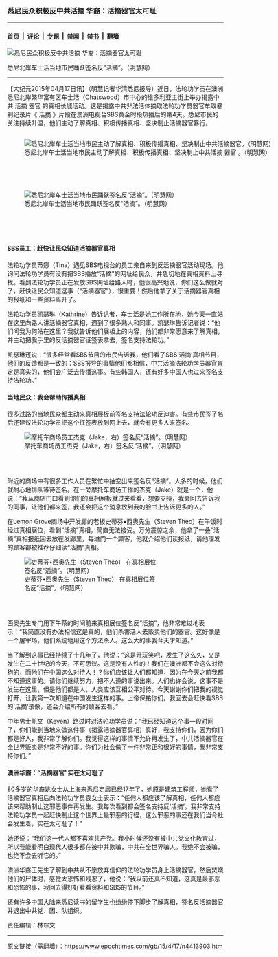 ### 悉尼民众积极反中共活摘 华裔：活摘器官太可耻

---

#### [首页](../../../..?n4413903) &nbsp;|&nbsp; [评论](../../../../../epoch-comment?n4413903) &nbsp;|&nbsp; [专题](../../../../../epoch-special?n4413903) &nbsp;|&nbsp; [禁闻](../../../../../epoch-news?n4413903) &nbsp;|&nbsp; [禁书](../../../../../books?n4413903) &nbsp;|&nbsp; [翻墙](https://github.com/gfw-breaker/nogfw/blob/master/README.md?n4413903)


<div><img alt="悉尼民众积极反中共活摘 华裔：活摘器官太可耻" class="attachment-djy_600_400 size-djy_600_400 wp-post-image" src="https://i.epochtimes.com/assets/uploads/2015/04/1504170407121459-600x400.jpg"/>
<div class="caption">
 <p>
  悉尼北岸车士活当地市民踊跃签名反“活摘”。（明慧网）
 </p>
</div></div><hr/><div class="post_content" id="artbody" itemprop="articleBody">
 <!-- article content begin -->
 <p>
  【大纪元2015年04月17日讯】（明慧记者华清悉尼报导）近日，法轮功学员在澳洲悉尼北岸繁华富有区车士活（Chatswood）市中心的维多利亚主街上举办揭露中共
  <ok href="https://www.epochtimes.com/gb/tag/%E6%B4%BB%E6%91%98.html">
   活摘
  </ok>
  <ok href="https://www.epochtimes.com/gb/tag/%E5%99%A8%E5%AE%98.html">
   器官
  </ok>
  的真相长城活动。这是揭露中共非法活体摘取法轮功学员器官牟取暴利纪录片《
  <ok href="https://www.epochtimes.com/gb/tag/%E6%B4%BB%E6%91%98.html">
   活摘
  </ok>
  》片段在澳洲电视台SBS黄金时段热播后的第4天。悉尼市民的关注持续升温，他们主动了解真相、积极传播真相、坚决制止活摘器官暴行。
 </p>
 <p>
  <ok href=" https://i.epochtimes.com/assets/uploads/2015/04/1504170353391459-600x600.jpg" rel="noreferrer noopener" target="_blank">
   <img alt="" class="size-large wp-image-5862657" src="https://i.epochtimes.com/assets/uploads/2015/04/1504170353391459-600x600.jpg" title=""/>
  </ok>
  <br/>
  <figure aria-describedby="caption-attachment-5862677" class="wp-caption aligncenter" id="attachment_5862677" style="width: 600px">
   <ok href=" https://i.epochtimes.com/assets/uploads/2015/04/1504170354251459-600x600.jpg" rel="noreferrer noopener" target="_blank">
    <img alt="悉尼北岸车士活当地市民主动了解真相、积极传播真相、坚决制止中共活摘器官。（明慧网）" class="size-large wp-image-5862677" src="https://i.epochtimes.com/assets/uploads/2015/04/1504170354251459-600x600.jpg" title="悉尼北岸车士活当地市民主动了解真相、积极传播真相、坚决制止中共活摘器官。（明慧网）"/>
   </ok>
   <br/><figcaption class="wp-caption-text" id="caption-attachment-5862677">
    悉尼北岸车士活当地市民主动了解真相、积极传播真相、坚决制止中共活摘
    <ok href="https://www.epochtimes.com/gb/tag/%E5%99%A8%E5%AE%98.html">
     器官
    </ok>
    。（明慧网）
   </figcaption><br/>
  </figure><br/>
  <br/>
  <figure aria-describedby="caption-attachment-5862691" class="wp-caption aligncenter" id="attachment_5862691" style="width: 600px">
   <ok href=" https://i.epochtimes.com/assets/uploads/2015/04/1504170358431459-600x600.jpg" rel="noreferrer noopener" target="_blank">
    <img alt="悉尼北岸车士活当地市民踊跃签名反“活摘”。（明慧网）" class="size-large wp-image-5862691" src="https://i.epochtimes.com/assets/uploads/2015/04/1504170358431459-600x600.jpg" title="悉尼北岸车士活当地市民踊跃签名反“活摘”。（明慧网）"/>
   </ok>
   <br/><figcaption class="wp-caption-text" id="caption-attachment-5862691">
    悉尼北岸车士活当地市民踊跃签名反“活摘”。（明慧网）
   </figcaption><br/>
  </figure><br/>
  <br/>
  <h4>
   SBS员工：赶快让民众知道活摘器官真相
  </h4>
 </p>
 <p>
  法轮功学员蒂娜（Tina）遇见SBS电视台的员工亲自来到反活摘器官活动现场。他询问法轮功学员有没有把SBS播放“活摘”的网址给民众，并急切地在真相资料上寻找。看到法轮功学员正在发放SBS网址给路人时，他很高兴地说，你们这么做就对了，赶快让民众知道这事（“活摘器官”），很重要！然后他拿了关于活摘器官真相的报纸和一些资料离开了。
 </p>
 <p>
  法轮功学员凯瑟琳（Kathrine）告诉记者，车士活是她工作所在地，她今天一直站在这里向路人讲活摘器官真相，遇到了很多熟人和同事。凯瑟琳告诉记者说：“他们问我为何站在这里？我就告诉他们展板上的内容，他们都非常愿意来了解真相，并主动把我手里的反活摘器官征签表拿去，签名支持法轮功。”
 </p>
 <p>
  凯瑟琳还说：“很多经常看SBS节目的市民告诉我，他们看了SBS‘活摘’真相节目，他们的反馈都是一致的：SBS报导的事情他们都相信，中共活摘法轮功学员器官肯定是真实的，他们会广泛去传播这事。有些韩国人，还有好多中国人也过来签名支持法轮功。”
 </p>
 <p>
  <h4>
   当地民众：我会帮助传播真相
  </h4>
 </p>
 <p>
  很多过路的当地民众都主动来真相展板前签名支持法轮功反迫害。有些市民签了名后还建议法轮功学员把这个征签表放到网上去，就会有更多人来签名。
 </p>
 <figure aria-describedby="caption-attachment-5862703" class="wp-caption aligncenter" id="attachment_5862703" style="width: 553px">
  <ok href=" https://i.epochtimes.com/assets/uploads/2015/04/1504170354001459.jpg" rel="noreferrer noopener" target="_blank">
   <img alt="摩托车商场员工杰克（Jake，右）签名反“活摘”。（明慧网）" class="size-large wp-image-5862703" src="https://i.epochtimes.com/assets/uploads/2015/04/1504170354001459.jpg" title="摩托车商场员工杰克（Jake，右）签名反“活摘”。（明慧网）"/>
  </ok>
  <br/><figcaption class="wp-caption-text" id="caption-attachment-5862703">
   摩托车商场员工杰克（Jake，右）签名反“活摘”。（明慧网）
  </figcaption><br/>
 </figure><br/>
 <p>
  附近的商场中有很多工作人员在繁忙中抽空出来签名反“活摘”。人多的时候，他们就耐心地排队等待签名。在一旁摩托车商场工作的杰克（Jake）就是一个，他说：“我从商店门口看到你们的真相展板就过来看看，想要支持，我会回去告诉我的同事，让他们都来签，我还会把这个消息放到我的脸书上告诉更多的人。”
 </p>
 <p>
  在Lemon Grove商场中开发廊的老板史蒂芬•西奥先生（Steven Theo）在午饭时经过真相展位，看到“活摘”真相，简直无法接受。万分震惊之余，他拿了一叠“活摘”真相报纸回去放在发廊里，每进门一个顾客，他就介绍他们读报纸，请他理发的顾客都被推荐仔细读“活摘”真相。
 </p>
 <figure aria-describedby="caption-attachment-5862716" class="wp-caption aligncenter" id="attachment_5862716" style="width: 313px">
  <ok href=" https://i.epochtimes.com/assets/uploads/2015/04/1504170354141459.jpg" rel="noreferrer noopener" target="_blank">
   <img alt="史蒂芬•西奥先生（Steven Theo） 在真相展位签名反“活摘”。（明慧网）" class="size-large wp-image-5862716" src="https://i.epochtimes.com/assets/uploads/2015/04/1504170354141459.jpg" title="史蒂芬•西奥先生（Steven Theo） 在真相展位签名反“活摘”。（明慧网）"/>
  </ok>
  <br/><figcaption class="wp-caption-text" id="caption-attachment-5862716">
   史蒂芬•西奥先生（Steven Theo） 在真相展位签名反“活摘”。（明慧网）
  </figcaption><br/>
 </figure><br/>
 <p>
  西奥先生专门用下午茶的时间前来真相展位签名反“活摘”，他非常难过地表示：“我简直没有办法相信这是真的，他们杀害活人去贩卖他们的器官。这好像是一个屠宰场，他们系统地用这个方法杀人。这么大的事我今天才知道。”
 </p>
 <p>
  当了解到这事已经持续了十几年了，他说：“这是开玩笑吧，发生了这么久，又是发生在二十世纪的今天，不可思议。这是没有人性的！我们在澳洲都不会这么对待狗的，而他们在中国这么对待人！？你们应该让人们都知道，因为在今天之前我都不知道这事的。请你们继续努力，把不人道的事说出来。人们也许会说，这事不是发生在这里，但是他们都是人，人类应该互相公平对待。今天谢谢你们把我的视觉打开，让我第一次知道在中国发生这样的事。上帝保祐你们。我回去会赶快看SBS的‘活摘’录像，还会介绍所有的顾客去看。”
 </p>
 <p>
  中年男士凯文（Keven）路过时对法轮功学员说：“我已经知道这个事一段时间了，你们能到当地来做这件事（揭露活摘器官真相）真好，我支持你们，因为你们都是好人，我非常了解你们。我觉得这样的事情不允许再发生了，中共活摘器官在全世界贩卖是非常不好的事。你们为社会做了一件非常正和很好的事情，我非常支持你们。”
 </p>
 <p>
  <h4>
   澳洲华裔：“活摘器官”实在太可耻了
  </h4>
 </p>
 <p>
  80多岁的华裔姚女士从上海来悉尼定居已经17年了，她原是建筑工程师，她看了活摘器官真相后向法轮功学员袁女士表示：“任何人都应该了解真相，任何人都应该来帮助制止这邪恶事件再发生。我每次看到都会签名支持反‘活摘’。我非常支持法轮功学员一起赶快制止这个世界上最邪恶的行径，这么邪恶的事还在我们当今社会发生着，实在太可耻了！”
 </p>
 <p>
  她还说：“我们这一代人都不喜欢共产党。我小时候还没有被中共党文化教育过，所以我能看明白现代人很多都在被中共欺骗，中共在全世界骗人。我绝不会被骗，也绝不会去听它的。”
 </p>
 <p>
  澳洲华裔王先生了解到中共从不愿放弃信仰的法轮功学员身上活摘器官，然后焚烧他们的尸体时，感觉太恐怖和残忍了，他说：“我以前还真不知道，这真是最邪恶和恐怖的事，我回去得好好看看资料和SBS的节目。”
 </p>
 <p>
  还有许多中国大陆来悉尼读书的留学生也纷纷停下脚步了解真相，签名反活摘器官并退出中共党、团、队组织。
 </p>
 <p>
  责任编辑：林琮文
 </p>
 <!-- article content end -->
 <div id="below_article_ad">
 </div>
</div>


---

原文链接（需翻墙）：https://www.epochtimes.com/gb/15/4/17/n4413903.htm